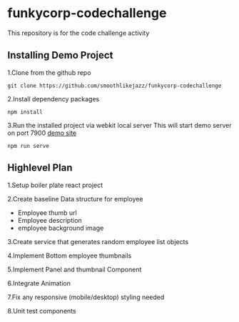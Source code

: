 # funkycorp-codechallenge
This repository is for the code challenge activity

## Installing Demo Project

1.Clone from the github repo
```
git clone https://github.com/smoothlikejazz/funkycorp-codechallenge
```

2.Install dependency packages
```
npm install
```

3.Run the installed project via webkit local server
This will start demo server on port 7900 [demo site](http://localhost:7900/)
```
npm run serve
```

## Highlevel Plan
1.Setup boiler plate react project

2.Create baseline Data structure for employee
  * Employee thumb url
  * Employee description
  * employee background image

3.Create service that generates random employee list objects

4.Implement Bottom employee thumbnails

5.Implement Panel and thumbnail Component

6.Integrate Animation

7.Fix any responsive (mobile/desktop) styling needed

8.Unit test components 



